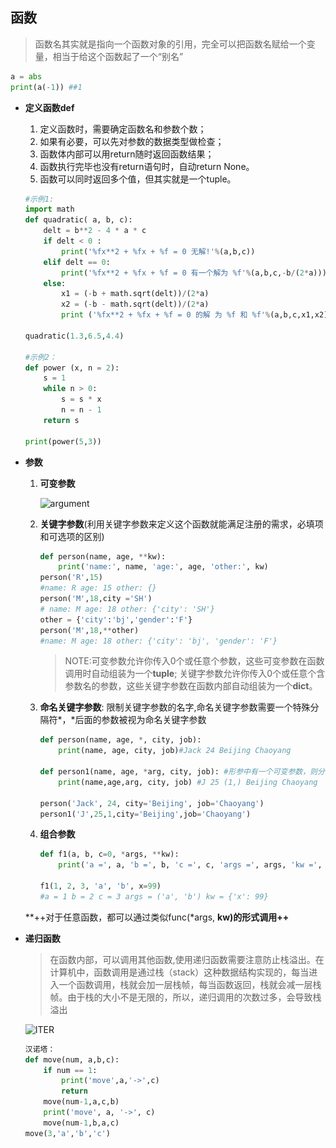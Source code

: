 ## 函数

> 函数名其实就是指向一个函数对象的引用，完全可以把函数名赋给一个变量，相当于给这个函数起了一个“别名”

```python
a = abs
print(a(-1)) ##1
```

- **定义函数def**

    1. 定义函数时，需要确定函数名和参数个数；
    2. 如果有必要，可以先对参数的数据类型做检查；
    3. 函数体内部可以用return随时返回函数结果；
    4. 函数执行完毕也没有return语句时，自动return None。
    5. 函数可以同时返回多个值，但其实就是一个tuple。

    ```python
    #示例1:
    import math
    def quadratic( a, b, c):
        delt = b**2 - 4 * a * c
        if delt < 0 :
            print('%fx**2 + %fx + %f = 0 无解!'%(a,b,c))
        elif delt == 0:
            print('%fx**2 + %fx + %f = 0 有一个解为 %f'%(a,b,c,-b/(2*a)))
        else:
            x1 = (-b + math.sqrt(delt))/(2*a)
            x2 = (-b - math.sqrt(delt))/(2*a)
            print ('%fx**2 + %fx + %f = 0 的解 为 %f 和 %f'%(a,b,c,x1,x2))

    quadratic(1.3,6.5,4.4)
    
    #示例2：
    def power (x, n = 2):
        s = 1
        while n > 0:
            s = s * x
            n = n - 1
        return s

    print(power(5,3))
    ```

- **参数**  

	1. **可变参数**
	
		![argument](\_images\arguments1.PNG)
	
	2. **关键字参数**(利用关键字参数来定义这个函数就能满足注册的需求，必填项和可选项的区别)
	
		```python
		def person(name, age, **kw):
		    print('name:', name, 'age:', age, 'other:', kw)
		person('R',15) 
		#name: R age: 15 other: {}
		person('M',18,city ='SH')
		# name: M age: 18 other: {'city': 'SH'}
		other = {'city':'bj','gender':'F'}
		person('M',18,**other)
		#name: M age: 18 other: {'city': 'bj', 'gender': 'F'}
		```
		
		> NOTE:可变参数允许你传入0个或任意个参数，这些可变参数在函数调用时自动组装为一个**tuple**; 关键字参数允许你传入0个或任意个含参数名的参数，这些关键字参数在函数内部自动组装为一个**dict**。
		    
	3. **命名关键字参数**: 限制关键字参数的名字,命名关键字参数需要一个特殊分隔符*，*后面的参数被视为命名关键字参数
		
		```python
		def person(name, age, *, city, job):
		    print(name, age, city, job)#Jack 24 Beijing Chaoyang
		
		def person1(name, age, *arg, city, job): #形参中有一个可变参数，则分隔符*可以省略
		    print(name,age,arg, city, job) #J 25 (1,) Beijing Chaoyang
		
		person('Jack', 24, city='Beijing', job='Chaoyang')
		person1('J',25,1,city='Beijing',job='Chaoyang')
		```
		
	4. **组合参数**
		
		```python
		def f1(a, b, c=0, *args, **kw):
		    print('a =', a, 'b =', b, 'c =', c, 'args =', args, 'kw =', kw)
		
		f1(1, 2, 3, 'a', 'b', x=99)
		#a = 1 b = 2 c = 3 args = ('a', 'b') kw = {'x': 99}
		```
	
   **++对于任意函数，都可以通过类似func(*args, **kw)的形式调用++**

- **递归函数**

    > 在函数内部，可以调用其他函数,使用递归函数需要注意防止栈溢出。在计算机中，函数调用是通过栈（stack）这种数据结构实现的，每当进入一个函数调用，栈就会加一层栈帧，每当函数返回，栈就会减一层栈帧。由于栈的大小不是无限的，所以，递归调用的次数过多，会导致栈溢出

    ![ITER](\_images\iter.PNG)

    ```python
    汉诺塔：
    def move(num, a,b,c):
        if num == 1:
            print('move',a,'->',c)
            return
        move(num-1,a,c,b)
        print('move', a, '->', c)
        move(num-1,b,a,c)
    move(3,'a','b','c')
    ```
